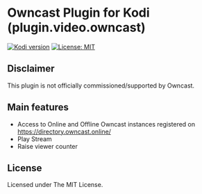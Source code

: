 # Owncast Plugin for Kodi (plugin.video.owncast)

[![Kodi version](https://img.shields.io/badge/kodi%20versions-19-blue)](https://kodi.tv/)
[![License: MIT](https://img.shields.io/badge/License-MIT-yellow.svg)](https://opensource.org/licenses/MIT)

## Disclaimer

This plugin is not officially commissioned/supported by Owncast.

## Main features

- Access to Online and Offline Owncast instances registered on https://directory.owncast.online/
- Play Stream
- Raise viewer counter

## License

Licensed under The MIT License.
